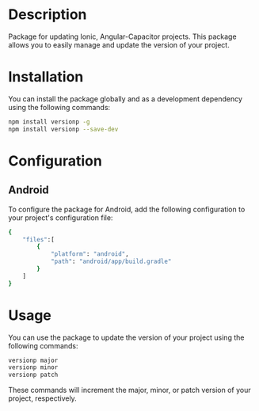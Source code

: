 # Description
Package for updating Ionic, Angular-Capacitor projects. This package allows you to easily manage and update the version of your project.

# Installation
You can install the package globally and as a development dependency using the following commands:

```bash
npm install versionp -g
npm install versionp --save-dev
```
# Configuration

## Android
To configure the package for Android, add the following configuration to your project's configuration file:

```bash
{
    "files":[
        {
            "platform": "android",
            "path": "android/app/build.gradle"
        }
    ]
}
```
# Usage
You can use the package to update the version of your project using the following commands:

```bash
versionp major
versionp minor
versionp patch
```
These commands will increment the major, minor, or patch version of your project, respectively.